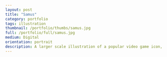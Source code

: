 ```yaml
---
layout: post
title: "Samus"
category: portfolio
tags: illustration
thumbnail: /portfolio/thumbs/samus.jpg
full: /portfolio/full/samus.jpg
medium: Digital
orientation: portrait
description: A larger scale illustration of a popular video game icon, Samus Aran. This was a blending of 3D modelled environments and digitally painted character work. Sometimes its just nice to pay tribute.
---
```

